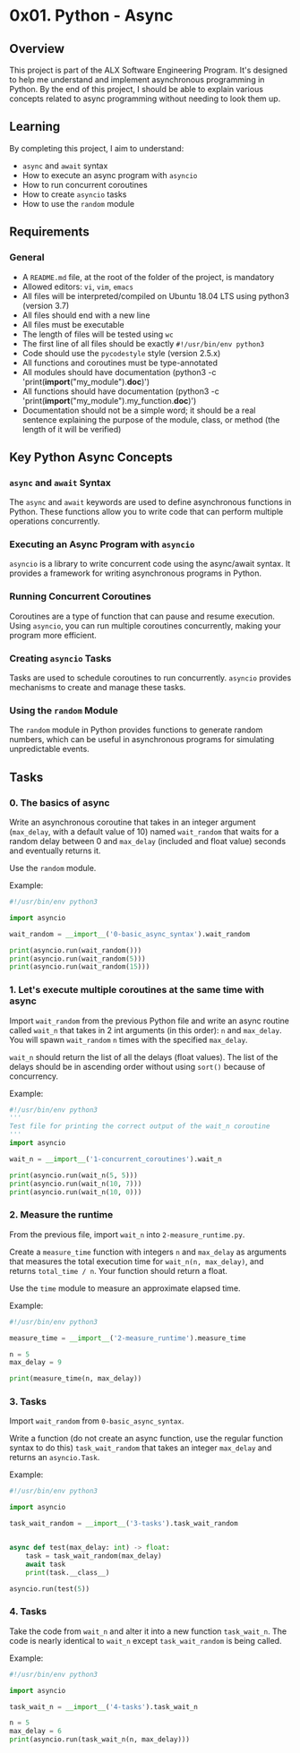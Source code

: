 # 0x01. Python - Async

## Overview

This project is part of the ALX Software Engineering Program. It's designed to help me understand and implement asynchronous programming in Python. By the end of this project, I should be able to explain various concepts related to async programming without needing to look them up.

## Learning

By completing this project, I aim to understand:

- `async` and `await` syntax
- How to execute an async program with `asyncio`
- How to run concurrent coroutines
- How to create `asyncio` tasks
- How to use the `random` module

## Requirements

### General

- A `README.md` file, at the root of the folder of the project, is mandatory
- Allowed editors: `vi`, `vim`, `emacs`
- All files will be interpreted/compiled on Ubuntu 18.04 LTS using python3 (version 3.7)
- All files should end with a new line
- All files must be executable
- The length of files will be tested using `wc`
- The first line of all files should be exactly `#!/usr/bin/env python3`
- Code should use the `pycodestyle` style (version 2.5.x)
- All functions and coroutines must be type-annotated
- All modules should have documentation (python3 -c 'print(__import__("my_module").__doc__)')
- All functions should have documentation (python3 -c 'print(__import__("my_module").my_function.__doc__)')
- Documentation should not be a simple word; it should be a real sentence explaining the purpose of the module, class, or method (the length of it will be verified)

## Key Python Async Concepts

### `async` and `await` Syntax

The `async` and `await` keywords are used to define asynchronous functions in Python. These functions allow you to write code that can perform multiple operations concurrently.

### Executing an Async Program with `asyncio`

`asyncio` is a library to write concurrent code using the async/await syntax. It provides a framework for writing asynchronous programs in Python.

### Running Concurrent Coroutines

Coroutines are a type of function that can pause and resume execution. Using `asyncio`, you can run multiple coroutines concurrently, making your program more efficient.

### Creating `asyncio` Tasks

Tasks are used to schedule coroutines to run concurrently. `asyncio` provides mechanisms to create and manage these tasks.

### Using the `random` Module

The `random` module in Python provides functions to generate random numbers, which can be useful in asynchronous programs for simulating unpredictable events.

## Tasks

### 0. The basics of async

Write an asynchronous coroutine that takes in an integer argument (`max_delay`, with a default value of 10) named `wait_random` that waits for a random delay between 0 and `max_delay` (included and float value) seconds and eventually returns it.

Use the `random` module.

Example:

```python
#!/usr/bin/env python3

import asyncio

wait_random = __import__('0-basic_async_syntax').wait_random

print(asyncio.run(wait_random()))
print(asyncio.run(wait_random(5)))
print(asyncio.run(wait_random(15)))
```

### 1. Let's execute multiple coroutines at the same time with async

Import `wait_random` from the previous Python file and write an async routine called `wait_n` that takes in 2 int arguments (in this order): `n` and `max_delay`. You will spawn `wait_random` `n` times with the specified `max_delay`.

`wait_n` should return the list of all the delays (float values). The list of the delays should be in ascending order without using `sort()` because of concurrency.

Example:

```python
#!/usr/bin/env python3
'''
Test file for printing the correct output of the wait_n coroutine
'''
import asyncio

wait_n = __import__('1-concurrent_coroutines').wait_n

print(asyncio.run(wait_n(5, 5)))
print(asyncio.run(wait_n(10, 7)))
print(asyncio.run(wait_n(10, 0)))
```

### 2. Measure the runtime

From the previous file, import `wait_n` into `2-measure_runtime.py`.

Create a `measure_time` function with integers `n` and `max_delay` as arguments that measures the total execution time for `wait_n(n, max_delay)`, and returns `total_time / n`. Your function should return a float.

Use the `time` module to measure an approximate elapsed time.

Example:

```python
#!/usr/bin/env python3

measure_time = __import__('2-measure_runtime').measure_time

n = 5
max_delay = 9

print(measure_time(n, max_delay))
```

### 3. Tasks

Import `wait_random` from `0-basic_async_syntax`.

Write a function (do not create an async function, use the regular function syntax to do this) `task_wait_random` that takes an integer `max_delay` and returns an `asyncio.Task`.

Example:

```python
#!/usr/bin/env python3

import asyncio

task_wait_random = __import__('3-tasks').task_wait_random


async def test(max_delay: int) -> float:
    task = task_wait_random(max_delay)
    await task
    print(task.__class__)

asyncio.run(test(5))
```

### 4. Tasks

Take the code from `wait_n` and alter it into a new function `task_wait_n`. The code is nearly identical to `wait_n` except `task_wait_random` is being called.

Example:

```python
#!/usr/bin/env python3

import asyncio

task_wait_n = __import__('4-tasks').task_wait_n

n = 5
max_delay = 6
print(asyncio.run(task_wait_n(n, max_delay)))
```

